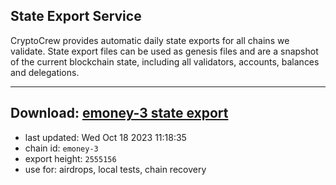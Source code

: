 ## State Export Service
CryptoCrew provides automatic daily state exports for all chains we validate. State export files can be used as genesis files and are a snapshot of the current blockchain state, including all validators, accounts, balances and delegations.

---
**Download: [emoney-3 state export](https://dl.ccvalidators.com/SERVICE/emoney/emoney-3_export_2555156.json)**
---

- last updated: Wed Oct 18 2023 11:18:35
- chain id: `emoney-3`
- export height: `2555156`
- use for: airdrops, local tests, chain recovery
